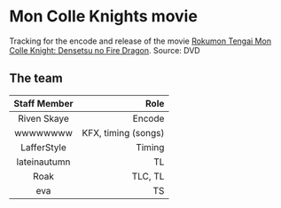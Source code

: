 # Mon Colle Knights movie #
Tracking for the encode and release of the movie [Rokumon Tengai Mon Colle Knight: Densetsu no Fire Dragon](https://anidb.net/anime/5523). Source: DVD

## The team ##
| Staff Member | Role |
| :----------: | ---: |
| Riven Skaye  | Encode |
| wwwwwwww     | KFX, timing (songs) |
| LafferStyle  | Timing	|
| lateinautumn | TL  |
| Roak         | TLC, TL|
| eva          | TS |
